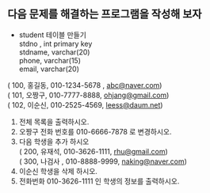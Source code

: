 ## 다음 문제를 해결하는 프로그램을 작성해 보자

- student 테이블 만들기    
stdno , int  primary key    
stdname, varchar(20)    
phone, varchar(15)    
email, varchar(20)


( 100, 홍길동, 010-1234-5678 , abc@naver.com)    
( 101, 오짱구, 010-7777-8888, ohjang@gmail.com)    
( 102, 이순신, 010-2525-4569, leess@daum.net)    



1. 전체 목록을 출력하시오.
2. 오짱구 전화 번호를 010-6666-7878 로 변경하시오.
3. 다음 학생을 추가 하시오    
  ( 200, 유재석, 010-3626-1111, rhu@gmail.com)    
  ( 300, 나검사 , 010-8888-9999, naking@naver.com)    
4. 이순신 학생을 삭제 하시오.
5. 전화번화 010-3626-1111 인 학생의 정보를 출력하시오.

